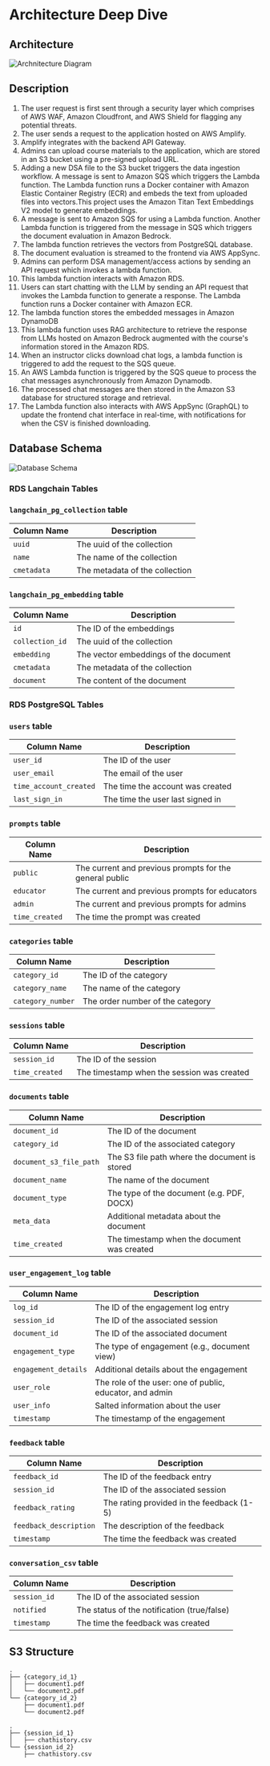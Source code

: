 # Architecture Deep Dive

## Architecture

![Archnitecture Diagram](./images/architecture.png)

## Description
1. The user request is first sent through a security layer which comprises of AWS WAF, Amazon Cloudfront, and AWS Shield for flagging any potential threats.
2. The user sends a request to the application hosted on AWS Amplify.
3. Amplify integrates with the backend API Gateway.
4. Admins can upload course materials to the application, which are stored in an S3 bucket using a pre-signed upload URL.
5. Adding a new DSA file to the S3 bucket triggers the data ingestion workflow. A message is sent to Amazon SQS which triggers the Lambda function. The Lambda function runs a Docker container with Amazon Elastic Container Registry (ECR) and embeds the text from uploaded files into vectors.This project uses the Amazon Titan Text Embeddings V2 model to generate embeddings.
6. A message is sent to Amazon SQS for using a Lambda function. Another Lambda function is triggered from the message in SQS which triggers the document evaluation in Amazon Bedrock.
7. The lambda function retrieves the vectors from PostgreSQL database.
8. The document evaluation is streamed to the frontend via AWS AppSync.
9. Admins can perform DSA management/access actions by sending an API request which invokes a lambda function.
10. This lambda function interacts with Amazon RDS.
11. Users can start chatting with the LLM by sending an API request that invokes the Lambda function to generate a response. The Lambda function runs a Docker container with Amazon ECR.
12. The lambda function stores the embedded messages in Amazon DynamoDB
13. This lambda function uses RAG architecture to retrieve the response from LLMs hosted on Amazon Bedrock augmented with the course's information stored in the Amazon RDS.
14. When an instructor clicks download chat logs, a lambda function is triggered to add the request to the SQS queue.
15. An AWS Lambda function is triggered by the SQS queue to process the chat messages asynchronously from Amazon Dynamodb.
16. The processed chat messages are then stored in the Amazon S3 database for structured storage and retrieval.
17. The Lambda function also interacts with AWS AppSync (GraphQL) to update the frontend chat interface in real-time, with notifications for when the CSV is finished downloading.
## Database Schema

![Database Schema](./images/database_schema.png)

### RDS Langchain Tables

### `langchain_pg_collection` table

| Column Name | Description                    |
| ----------- | ------------------------------ |
| `uuid`      | The uuid of the collection     |
| `name`      | The name of the collection     |
| `cmetadata` | The metadata of the collection |

### `langchain_pg_embedding` table

| Column Name     | Description                           |
| --------------- | ------------------------------------- |
| `id`            | The ID of the embeddings              |
| `collection_id` | The uuid of the collection            |
| `embedding`     | The vector embeddings of the document |
| `cmetadata`     | The metadata of the collection        |
| `document`      | The content of the document           |

### RDS PostgreSQL Tables

### `users` table

| Column Name            | Description                             |
| ---------------------- | --------------------------------------- |
| `user_id`              | The ID of the user                      |
| `user_email`           | The email of the user                   |
| `time_account_created` | The time the account was created        |
| `last_sign_in`         | The time the user last signed in        |

### `prompts` table

| Column Name            | Description                             |
| ---------------------- | --------------------------------------- |
| `public`              | The current and previous prompts for the general public                       |
| `educator`           | The current and previous prompts for educators                 |
| `admin`           | The current and previous prompts for admins             |
| `time_created`            | The time the prompt was created              |

### `categories` table

| Column Name     | Description                      |
| --------------- | -------------------------------- |
| `category_id`   | The ID of the category           |
| `category_name` | The name of the category         |
| `category_number` | The order number of the category |

### `sessions` table

| Column Name     | Description                           |
| --------------- | ------------------------------------- |
| `session_id`    | The ID of the session                 |
| `time_created`  | The timestamp when the session was created |

### `documents` table

| Column Name           | Description                                |
| --------------------- | ------------------------------------------ |
| `document_id`         | The ID of the document                     |
| `category_id`         | The ID of the associated category          |
| `document_s3_file_path` | The S3 file path where the document is stored |
| `document_name`       | The name of the document                   |
| `document_type`       | The type of the document (e.g. PDF, DOCX) |
| `meta_data`           | Additional metadata about the document     |
| `time_created`        | The timestamp when the document was created |

### `user_engagement_log` table

| Column Name        | Description                                  |
| ------------------ | -------------------------------------------- |
| `log_id`           | The ID of the engagement log entry           |
| `session_id`       | The ID of the associated session             |
| `document_id`      | The ID of the associated document            |
| `engagement_type`  | The type of engagement (e.g., document view) |
| `engagement_details` | Additional details about the engagement     |
| `user_role`        | The role of the user: one of public, educator, and admin                  |
| `user_info`        | Salted information about the user                   |
| `timestamp`        | The timestamp of the engagement              |

### `feedback` table

| Column Name           | Description                                   |
| --------------------- | --------------------------------------------- |
| `feedback_id`         | The ID of the feedback entry                  |
| `session_id`          | The ID of the associated session              |
| `feedback_rating`     | The rating provided in the feedback (1-5) |
| `feedback_description` | The description of the feedback              |
| `timestamp`        | The time the feedback was created           |

### `conversation_csv` table

| Column Name           | Description                                   |
| --------------------- | --------------------------------------------- |
| `session_id`          | The ID of the associated session              |
| `notified`          | The status of the notification (true/false)     |
| `timestamp`        | The time the feedback was created           |


## S3 Structure

```
.
├── {category_id_1}
│   ├── document1.pdf
│   └── document2.pdf
└── {category_id_2}
    ├── document1.pdf
    └── document2.pdf

.
├── {session_id_1}
│   ├── chathistory.csv
└── {session_id_2}
    ├── chathistory.csv
    
```
